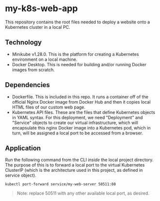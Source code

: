 # my-k8s-web-app
This repository contains the root files needed to deploy a website onto a Kubernetes cluster in a local PC.


## Technology 
- Minikube v1.28.0. This is the platform for creating a Kubernetes environment on a local machine.
- Docker Desktop. This is needed for building and/or running Docker images from scratch.

## Dependencies
- Dockerfile. This is included in this repo. It runs a container off of the official Nginx Docker image from Docker Hub and then it copies local HTML files of our custom web page.
- Kubernetes API files. These are the files that define Kubernetes objects in YAML syntax. For this deployment, we need "Deployment" and "Service" objects to create our virtual infrastructure, which will encapsulate this nginx Docker image into a Kubernetes pod, which in turn, will be assigned a local port to be accessed from a browser.

## Application
Run the following command from the CLI *inside* the local project directory. The purpose of this is to forward a local port to the virtual Kubernetes ClusterIP (which is the architecture used in this project, as defined in service object).
```
kubectl port-forward service/my-web-server 50511:80
```
> Note: replace 50511 with any other available local port, as desired.

